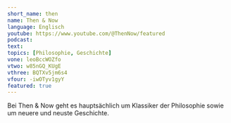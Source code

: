 ```yaml
---
short_name: then
name: Then & Now
language: Englisch
youtube: https://www.youtube.com/@ThenNow/featured 
podcast:
text:
topics: [Philosophie, Geschichte]
vone: leoBccWOZfo
vtwo: w85nGQ_KUgE
vthree: BQTXv5jm6s4
vfour: -iwOTyv1gyY
featured: true
---
```

Bei Then & Now geht es hauptsächlich um Klassiker der Philosophie sowie um neuere und neuste Geschichte.
